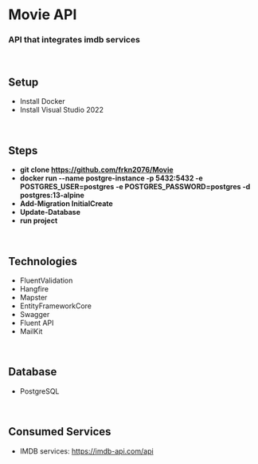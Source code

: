 # Movie API
### API that integrates imdb services

<br>

## Setup
* Install Docker
* Install Visual Studio 2022

<br>

## Steps
* **git clone https://github.com/frkn2076/Movie**
* **docker run --name postgre-instance -p 5432:5432 -e POSTGRES_USER=postgres -e POSTGRES_PASSWORD=postgres -d postgres:13-alpine**
* **Add-Migration InitialCreate**
* **Update-Database**
* **run project**

<br>

## Technologies
* FluentValidation
* Hangfire
* Mapster
* EntityFrameworkCore
* Swagger
* Fluent API
* MailKit

<br>

## Database
* PostgreSQL

<br>

## Consumed Services
* IMDB services: https://imdb-api.com/api


